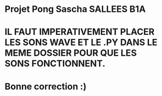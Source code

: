 # Projet Pong Sascha SALLEES B1A
# IL FAUT IMPERATIVEMENT PLACER LES SONS WAVE ET LE .PY DANS LE MEME DOSSIER POUR QUE LES SONS FONCTIONNENT.
# Bonne correction :)
